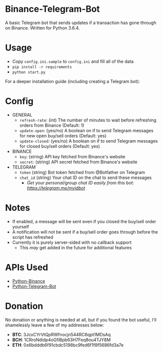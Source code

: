 # Binance-Telegram-Bot
A basic Telegram bot that sends updates if a transaction has gone through on Binance. 
Written for Python 3.6.4.

# Usage

- Copy `config.ini.sample` to `config.ini` and fill all of the data
- `pip install -r requirements`
- `python start.py`

For a deeper installation guide (including creating a Telegram bot): 

# Config

- GENERAL
	- `refresh-rate`: (int) The number of minutes to wait before refreshing orders from Binance (Default: 1)
	- `update-open`: (yes/no) A boolean on if to send Telegram messages for new open buy/sell orders (Default: yes)
	- `update-closed`: (yes/no) A boolean on if to send Telegram messages for closed buy/sell orders (Default: yes) 
- BINANCE
	- `key`: (string) API key fetched from Binance's website
	- `secret`: (string) API secret fetched from Binance's website
- TELEGRAM
	- `token` (string) Bot token fetched from @Botfather on Telegram
	- `chat_id` (string) Your chat ID on the chat to send these messages
		- *Get your personal/group chat ID easily from this bot: https://telegram.me/myidbot*

# Notes

- If enabled, a message will be sent even if you closed the buy/sell order yourself
- A notification will not be sent if a buy/sell order goes through before the script has refreshed
- Currently it is purely server-sided with no callback support
	- This *may* get added in the future for additional features
	
# APIs Used

- [Python-Binance](https://github.com/sammchardy/python-binance)
- [Python-Telegram-Bot](https://github.com/python-telegram-bot/python-telegram-bot)

# Donation

No donation or anything is needed at all, but if you found the bot useful, I'll shamelessly leave a few of my addresses below:
- **BTC**: 3JcxCYrVtQpRWfnocjn544RC6qpt1MDsAq
- **BCH**: 1CRroNdidp4oGfiBpb63H7Feq8ou4TJY8M
- **ETH**: 0x6bdddb6f91cbdc5198bc9fed6f1f8f5686fd3a7e
